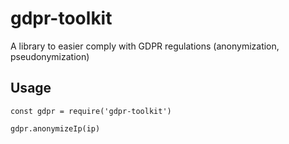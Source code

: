 # gdpr-toolkit
A library to easier comply with GDPR regulations (anonymization, pseudonymization)

## Usage

```
const gdpr = require('gdpr-toolkit')

gdpr.anonymizeIp(ip)
